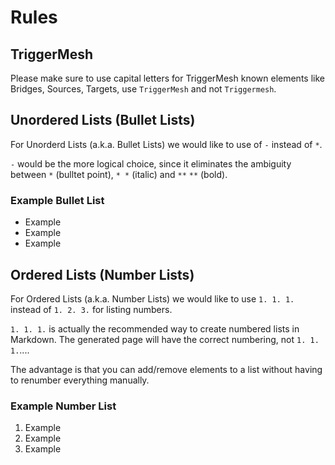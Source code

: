 # Rules

## TriggerMesh

Please make sure to use capital letters for TriggerMesh known elements like Bridges, Sources, Targets, use `TriggerMesh` and not `Triggermesh`. 

## Unordered Lists (Bullet Lists)

For Unorderd Lists (a.k.a. Bullet Lists) we would like to use of `-` instead of `*`. 

`-` would be the more logical choice, since it eliminates the ambiguity between `*` (bulltet point), `* *` (italic) and `**` `**` (bold). 

### Example Bullet List

- Example 
- Example 
- Example

## Ordered Lists (Number Lists)

For Ordered Lists (a.k.a. Number Lists) we would like to use `1. 1. 1.` instead of `1. 2. 3.` for listing numbers.

`1. 1. 1.` is actually the recommended way to create numbered lists in Markdown. The generated page will have the correct numbering, not `1. 1. 1.`....

The advantage is that you can add/remove elements to a list without having to renumber everything manually.

### Example Number List

1. Example 
1. Example  
1. Example 